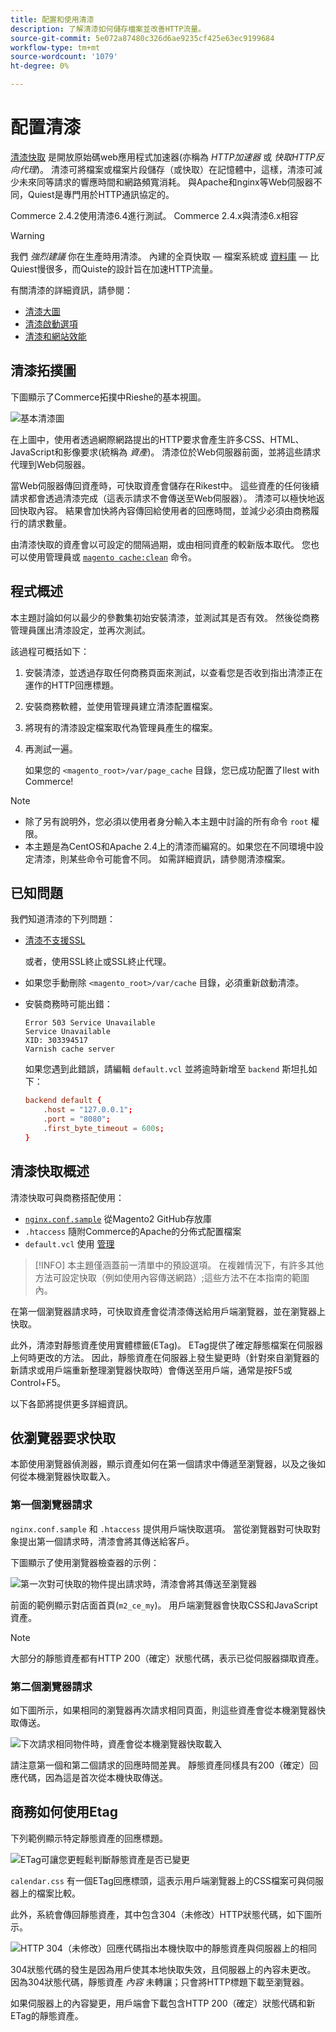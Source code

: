 ```yaml
---
title: 配置和使用清漆
description: 了解清漆如何儲存檔案並改善HTTP流量。
source-git-commit: 5e072a87480c326d6ae9235cf425e63ec9199684
workflow-type: tm+mt
source-wordcount: '1079'
ht-degree: 0%

---
```



# 配置清漆

[清漆快取] 是開放原始碼web應用程式加速器(亦稱為 _HTTP加速器_ 或 _快取HTTP反向代理_)。 清漆可將檔案或檔案片段儲存（或快取）在記憶體中，這樣，清漆可減少未來同等請求的響應時間和網路頻寬消耗。 與Apache和nginx等Web伺服器不同，Quiest是專門用於HTTP通訊協定的。

Commerce 2.4.2使用清漆6.4進行測試。 Commerce 2.4.x與清漆6.x相容

>[!WARNING]
>
>我們 _強烈建議_ 你在生產時用清漆。 內建的全頁快取 — 檔案系統或 [資料庫] — 比Quiest慢很多，而Quiste的設計旨在加速HTTP流量。

有關清漆的詳細資訊，請參閱：

- [清漆大圖]
- [清漆啟動選項]
- [清漆和網站效能]

## 清漆拓撲圖

下圖顯示了Commerce拓撲中Rieshe的基本視圖。

![基本清漆圖](../../assets/configuration/varnish-basic.png)

在上圖中，使用者透過網際網路提出的HTTP要求會產生許多CSS、HTML、JavaScript和影像要求(統稱為 _資產_)。 清漆位於Web伺服器前面，並將這些請求代理到Web伺服器。

當Web伺服器傳回資產時，可快取資產會儲存在Rikest中。 這些資產的任何後續請求都會透過清漆完成（這表示請求不會傳送至Web伺服器）。 清漆可以極快地返回快取內容。 結果會加快將內容傳回給使用者的回應時間，並減少必須由商務履行的請求數量。

由清漆快取的資產會以可設定的間隔過期，或由相同資產的較新版本取代。 您也可以使用管理員或 [`magento cache:clean`](../cli/manage-cache.md#clean-and-flush-cache-types) 命令。

## 程式概述

本主題討論如何以最少的參數集初始安裝清漆，並測試其是否有效。 然後從商務管理員匯出清漆設定，並再次測試。

該過程可概括如下：

1. 安裝清漆，並透過存取任何商務頁面來測試，以查看您是否收到指出清漆正在運作的HTTP回應標題。
1. 安裝商務軟體，並使用管理員建立清漆配置檔案。
1. 將現有的清漆設定檔案取代為管理員產生的檔案。
1. 再測試一遍。

   如果您的 `<magento_root>/var/page_cache` 目錄，您已成功配置了Ilest with Commerce!

>[!NOTE]
- 除了另有說明外，您必須以使用者身分輸入本主題中討論的所有命令 `root` 權限。
- 本主題是為CentOS和Apache 2.4上的清漆而編寫的。如果您在不同環境中設定清漆，則某些命令可能會不同。 如需詳細資訊，請參閱清漆檔案。


## 已知問題

我們知道清漆的下列問題：

- [清漆不支援SSL]

   或者，使用SSL終止或SSL終止代理。

- 如果您手動刪除 `<magento_root>/var/cache` 目錄，必須重新啟動清漆。

- 安裝商務時可能出錯：

   ```terminal
   Error 503 Service Unavailable
   Service Unavailable
   XID: 303394517
   Varnish cache server
   ```

   如果您遇到此錯誤，請編輯 `default.vcl` 並將逾時新增至 `backend` 斯坦扎如下：

   ```conf
   backend default {
       .host = "127.0.0.1";
       .port = "8080";
       .first_byte_timeout = 600s;
   }
   ```

## 清漆快取概述

清漆快取可與商務搭配使用：

- [`nginx.conf.sample`](https://github.com/magento/magento2/blob/2.4/nginx.conf.sample) 從Magento2 GitHub存放庫
- `.htaccess` 隨附Commerce的Apache的分佈式配置檔案
- `default.vcl` 使用 [管理](../cache/configure-varnish-commerce.md)

>[!INFO]
本主題僅涵蓋前一清單中的預設選項。 在複雜情況下，有許多其他方法可設定快取（例如使用內容傳送網路）;這些方法不在本指南的範圍內。

在第一個瀏覽器請求時，可快取資產會從清漆傳送給用戶端瀏覽器，並在瀏覽器上快取。

此外，清漆對靜態資產使用實體標籤(ETag)。 ETag提供了確定靜態檔案在伺服器上何時更改的方法。 因此，靜態資產在伺服器上發生變更時（針對來自瀏覽器的新請求或用戶端重新整理瀏覽器快取時）會傳送至用戶端，通常是按F5或Control+F5。

以下各節將提供更多詳細資訊。

## 依瀏覽器要求快取

本節使用瀏覽器偵測器，顯示資產如何在第一個請求中傳遞至瀏覽器，以及之後如何從本機瀏覽器快取載入。

### 第一個瀏覽器請求

`nginx.conf.sample` 和 `.htaccess` 提供用戶端快取選項。 當從瀏覽器對可快取對象提出第一個請求時，清漆會將其傳送給客戶。

下圖顯示了使用瀏覽器檢查器的示例：

![第一次對可快取的物件提出請求時，清漆會將其傳送至瀏覽器](../../assets/configuration/varnish-apache-first-visit.png)

前面的範例顯示對店面首頁(`m2_ce_my`)。 用戶端瀏覽器會快取CSS和JavaScript資產。

>[!NOTE]
大部分的靜態資產都有HTTP 200（確定）狀態代碼，表示已從伺服器擷取資產。

### 第二個瀏覽器請求

如下圖所示，如果相同的瀏覽器再次請求相同頁面，則這些資產會從本機瀏覽器快取傳送。

![下次請求相同物件時，資產會從本機瀏覽器快取載入](../../assets/configuration/varnish-apache-second-visit.png)

請注意第一個和第二個請求的回應時間差異。 靜態資產同樣具有200（確定）回應代碼，因為這是首次從本機快取傳送。

## 商務如何使用Etag

下列範例顯示特定靜態資產的回應標題。

![ETag可讓您更輕鬆判斷靜態資產是否已變更](../../assets/configuration/varnish-etag.png)

`calendar.css` 有一個ETag回應標頭，這表示用戶端瀏覽器上的CSS檔案可與伺服器上的檔案比較。

此外，系統會傳回靜態資產，其中包含304（未修改）HTTP狀態代碼，如下圖所示。

![HTTP 304（未修改）回應代碼指出本機快取中的靜態資產與伺服器上的相同](../../assets/configuration/varnish-304.png)

304狀態代碼的發生是因為用戶使其本地快取失效，且伺服器上的內容未更改。 因為304狀態代碼，靜態資產 _內容_ 未轉讓；只會將HTTP標題下載至瀏覽器。

如果伺服器上的內容變更，用戶端會下載包含HTTP 200（確定）狀態代碼和新ETag的靜態資產。

<!-- Link Definitions -->

[資料庫]: https://developer.adobe.com/commerce/php/development/cache/partial/database-caching/
[清漆大圖]: https://www.varnish-cache.org/docs/trunk/users-guide/intro.html
[清漆快取]: https://varnish-cache.org
[清漆啟動選項]: https://www.varnish-cache.org/docs/trunk/reference/varnishd.html#ref-varnishd-options
[清漆和網站效能]: https://www.varnish-cache.org/docs/trunk/users-guide/performance.html#users-performance
[清漆不支援SSL]: https://www.varnish-cache.org/docs/3.0/phk/ssl.html
